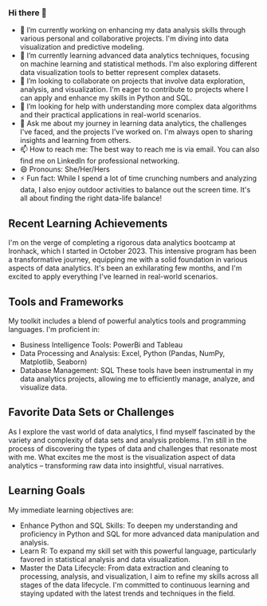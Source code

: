 ### Hi there 👋

<!--
**Estherkii/Estherkii** is a ✨ _special_ ✨ repository because its `README.md` (this file) appears on your GitHub profile.

Here are some ideas to get you started:

-->

- 🔭 I’m currently working on enhancing my data analysis skills through various personal and collaborative projects. I'm diving into data visualization and predictive modeling.
- 🌱 I’m currently learning advanced data analytics techniques, focusing on machine learning and statistical methods. I'm also exploring different data visualization tools to better represent complex datasets.
- 👯 I’m looking to collaborate on projects that involve data exploration, analysis, and visualization. I'm eager to contribute to projects where I can apply and enhance my skills in Python and SQL.
- 🤔 I’m looking for help with understanding more complex data algorithms and their practical applications in real-world scenarios.
- 💬 Ask me about my journey in learning data analytics, the challenges I've faced, and the projects I've worked on. I'm always open to sharing insights and learning from others.
- 📫 How to reach me: The best way to reach me is via email. You can also find me on LinkedIn for professional networking.
- 😄 Pronouns: She/Her/Hers
- ⚡ Fun fact: While I spend a lot of time crunching numbers and analyzing data, I also enjoy outdoor activities to balance out the screen time. It's all about finding the right data-life balance!

## Recent Learning Achievements
I'm on the verge of completing a rigorous data analytics bootcamp at Ironhack, which I started in October 2023. This intensive program has been a transformative journey, equipping me with a solid foundation in various aspects of data analytics. It's been an exhilarating few months, and I'm excited to apply everything I've learned in real-world scenarios.

## Tools and Frameworks
My toolkit includes a blend of powerful analytics tools and programming languages. I'm proficient in:

* Business Intelligence Tools: PowerBi and Tableau
* Data Processing and Analysis: Excel, Python (Pandas, NumPy, Matplotlib, Seaborn)
*  Database Management: SQL
These tools have been instrumental in my data analytics projects, allowing me to efficiently manage, analyze, and visualize data.

## Favorite Data Sets or Challenges
As I explore the vast world of data analytics, I find myself fascinated by the variety and complexity of data sets and analysis problems. I'm still in the process of discovering the types of data and challenges that resonate most with me. What excites me the most is the visualization aspect of data analytics – transforming raw data into insightful, visual narratives.

## Learning Goals

My immediate learning objectives are:

* Enhance Python and SQL Skills: To deepen my understanding and proficiency in Python and SQL for more advanced data manipulation and analysis.
* Learn R: To expand my skill set with this powerful language, particularly favored in statistical analysis and data visualization.
* Master the Data Lifecycle: From data extraction and cleaning to processing, analysis, and visualization, I aim to refine my skills across all stages of the data lifecycle. I'm committed to continuous learning and staying updated with the latest trends and techniques in the field.
